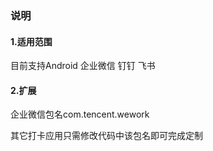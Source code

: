 ### 说明

#### 1.适用范围 

目前支持Android 企业微信 钉钉 飞书

#### 2.扩展

企业微信包名com.tencent.wework

其它打卡应用只需修改代码中该包名即可完成定制
